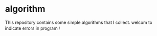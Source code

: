 algorithm
=========

This repository contains some simple algorithms that I collect. welcom to indicate errors in program！
